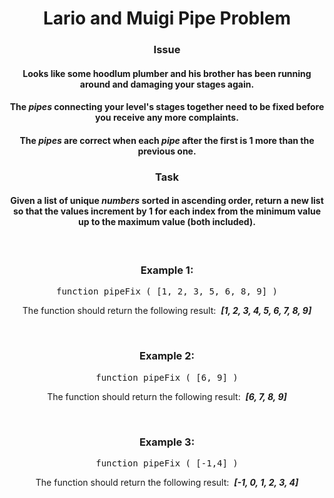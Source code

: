 <div align = 'center'>

# Lario and Muigi Pipe Problem

</div>

<div align = 'center'>

<h3>Issue</h3>
<h4>Looks like some hoodlum plumber and his brother has been running around and damaging your stages again.</h4>
<h4>The <em>pipes</em> connecting your level's stages together need to be fixed before you receive any more complaints.</h4>
<h4>The <em>pipes</em> are correct when each <em>pipe</em> after the first is 1 more than the previous one.</h4>

<h3>Task</h3>
<h4>Given a list of unique <em>numbers</em> sorted in ascending order, return a new list so that the values increment by 1 for each index from the minimum value up to the maximum value (both included).</h4>

<br>

<h3>Example 1:</h3>

<pre>function pipeFix&nbsp;(&nbsp;[1, 2, 3, 5, 6, 8, 9]&nbsp;)</pre>

<p>The function should return the following result: &nbsp;<strong><em>[1, 2, 3, 4, 5, 6, 7, 8, 9]</em></strong></p>

<br>

<h3>Example 2:</h3>

<pre>function pipeFix&nbsp;(&nbsp;[6, 9]&nbsp;)</pre>

<p>The function should return the following result: &nbsp;<strong><em>[6, 7, 8, 9]</em></strong></p>

<br>

<h3>Example 3:</h3>

<pre>function pipeFix&nbsp;(&nbsp;[-1,4]&nbsp;)</pre>

<p>The function should return the following result: &nbsp;<strong><em>[-1, 0, 1, 2, 3, 4]</em></strong></p>

</div>
